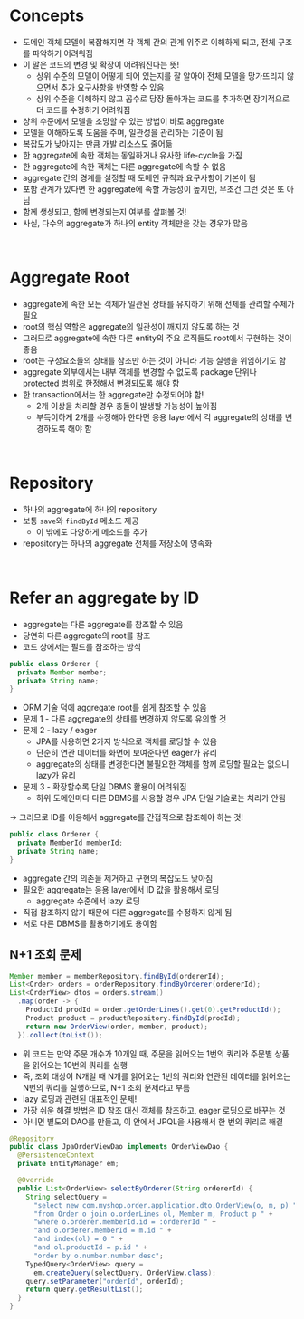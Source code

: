 # Concepts

- 도메인 객체 모델이 복잡해지면 각 객체 간의 관계 위주로 이해하게 되고, 전체 구조를 파악하기 어려워짐
- 이 말은 코드의 변경 및 확장이 어려워진다는 뜻!
  - 상위 수준의 모델이 어떻게 되어 있는지를 잘 알아야 전체 모델을 망가뜨리지 않으면서 추가 요구사항을 반영할 수 있음
  - 상위 수준을 이해하지 않고 꼼수로 당장 돌아가는 코드를 추가하면 장기적으로 더 코드를 수정하기 어려워짐
- 상위 수준에서 모델을 조망할 수 있는 방법이 바로 aggregate
- 모델을 이해하도록 도움을 주며, 일관성을 관리하는 기준이 됨
- 복잡도가 낮아지는 만큼 개발 리소스도 줄어듦
- 한 aggregate에 속한 객체는 동일하거나 유사한 life-cycle을 가짐
- 한 aggregate에 속한 객체는 다른 aggregate에 속할 수 없음
- aggregate 간의 경계를 설정할 때 도메인 규칙과 요구사항이 기본이 됨
- 포함 관계가 있다면 한 aggregate에 속할 가능성이 높지만, 무조건 그런 것은 또 아님
- 함께 생성되고, 함께 변경되는지 여부를 살펴볼 것!
- 사실, 다수의 aggregate가 하나의 entity 객체만을 갖는 경우가 많음

<br>

# Aggregate Root

- aggregate에 속한 모든 객체가 일관된 상태를 유지하기 위해 전체를 관리할 주체가 필요
- root의 핵심 역할은 aggregate의 일관성이 깨지지 않도록 하는 것
- 그러므로 aggregate에 속한 다른 entity의 주요 로직들도 root에서 구현하는 것이 좋음
- root는 구성요소들의 상태를 참조만 하는 것이 아니라 기능 실행을 위임하기도 함
- aggregate 외부에서는 내부 객체를 변경할 수 없도록 package 단위나 protected 범위로 한정해서 변경되도록 해야 함
- 한 transaction에서는 한 aggregate만 수정되어야 함!
  - 2개 이상을 처리할 경우 충돌이 발생할 가능성이 높아짐
  - 부득이하게 2개를 수정해야 한다면 응용 layer에서 각 aggregate의 상태를 변경하도록 해야 함

<br>

# Repository

- 하나의 aggregate에 하나의 repository
- 보통 `save`와 `findById` 메소드 제공
  - 이 밖에도 다양하게 메소드를 추가
- repository는 하나의 aggregate 전체를 저장소에 영속화

<br>

# Refer an aggregate by ID

- aggregate는 다른 aggregate를 참조할 수 있음
- 당연히 다른 aggregate의 root를 참조
- 코드 상에서는 필드를 참조하는 방식

```java
public class Orderer {
  private Member member;
  private String name;
}
```

- ORM 기술 덕에 aggregate root를 쉽게 참조할 수 있음
- 문제 1 - 다른 aggregate의 상태를 변경하지 않도록 유의할 것
- 문제 2 - lazy / eager
  - JPA를 사용하면 2가지 방식으로 객체를 로딩할 수 있음
  - 단순히 연관 데이터를 화면에 보여준다면 eager가 유리
  - aggregate의 상태를 변경한다면 불필요한 객체를 함께 로딩할 필요는 없으니 lazy가 유리
- 문제 3 - 확장할수록 단일 DBMS 활용이 어려워짐
  - 하위 도메인마다 다른 DBMS를 사용할 경우 JPA 단일 기술로는 처리가 안됨

→ 그러므로 ID를 이용해서 aggregate를 간접적으로 참조해야 하는 것!

```java
public class Orderer {
  private MemberId memberId;
  private String name;
}
```

- aggregate 간의 의존을 제거하고 구현의 복잡도도 낮아짐
- 필요한 aggregate는 응용 layer에서 ID 값을 활용해서 로딩
  - aggregate 수준에서 lazy 로딩
- 직접 참조하지 않기 때문에 다른 aggregate를 수정하지 않게 됨
- 서로 다른 DBMS를 활용하기에도 용이함

## N+1 조회 문제

```java
Member member = memberRepository.findById(ordererId);
List<Order> orders = orderRepository.findByOrderer(ordererId);
List<OrderView> dtos = orders.stream()
  .map(order -> {
    ProductId prodId = order.getOrderLines().get(0).getProductId();
    Product product = productRepository.findById(prodId);
    return new OrderView(order, member, product);
  }).collect(toList());
```

- 위 코드는 만약 주문 개수가 10개일 때, 주문을 읽어오는 1번의 쿼리와 주문별 상품을 읽어오는 10번의 쿼리를 실행
- 즉, 조회 대상이 N개일 때 N개를 읽어오는 1번의 쿼리와 연관된 데이터를 읽어오는 N번의 쿼리를 실행하므로, N+1 조회 문제라고 부름
- lazy 로딩과 관련된 대표적인 문제!
- 가장 쉬운 해결 방법은 ID 참조 대신 객체를 참조하고, eager 로딩으로 바꾸는 것
- 아니면 별도의 DAO를 만들고, 이 안에서 JPQL을 사용해서 한 번의 쿼리로 해결

```java
@Repository
public class JpaOrderViewDao implements OrderViewDao {
  @PersistenceContext
  private EntityManager em;

  @Override
  public List<OrderView> selectByOrderer(String ordererId) {
    String selectQuery =
      "select new com.myshop.order.application.dto.OrderView(o, m, p) " +
      "from Order o join o.orderLines ol, Member m, Product p " +
      "where o.orderer.memberId.id = :ordererId " +
      "and o.orderer.memberId = m.id " +
      "and index(ol) = 0 " +
      "and ol.productId = p.id " +
      "order by o.number.number desc";
    TypedQuery<OrderView> query =
      em.createQuery(selectQuery, OrderView.class);
    query.setParameter("orderId", orderId);
    return query.getResultList();
  }
}
```
